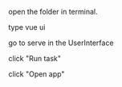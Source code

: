 open the folder in terminal.

type vue ui

go to serve in the UserInterface

click "Run task"

click "Open app"
